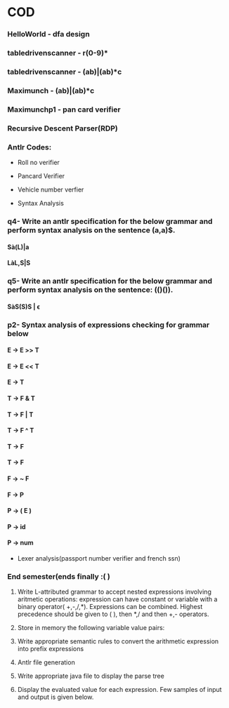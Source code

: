 # COD
### HelloWorld - dfa design
### tabledrivenscanner - r(0-9)*
### tabledrivenscanner - (ab)|(ab)*c
### Maximunch - (ab)|(ab)*c
### Maximunchp1 - pan card verifier
### Recursive Descent Parser(RDP)


### Antlr Codes:
*  Roll no verifier
*  Pancard Verifier

* Vehicle number verfier
* Syntax Analysis
### q4- Write an antlr specification for the below grammar and perform syntax analysis on the sentence (a,a)$. 
####   Sà(L)|a

####    LàL,S|S


### q5- Write an antlr specification for the below grammar and perform syntax analysis on the sentence: (()()).
####    SàS(S)S | ϵ

### p2- Syntax analysis of expressions checking for grammar below
#### E -> E >> T

####  E ->  E << T

#### E ->  T

#### T -> F & T

#### T -> F | T

#### T -> F ^ T

#### T -> F

#### T -> F 
#### F -> ~ F

#### F -> P

#### P -> ( E )

#### P -> id

#### P -> num

* Lexer analysis(passport number verifier and french ssn)
### End semester(ends finally :( )
 1. Write L-attributed grammar to accept nested expressions involving aritmetic operations: expression can have constant or variable with a binary operator( +,-,/,*). Expressions can be combined. Highest precedence should be given to ( ), then *,/ and then +,- operators. 

2. Store in memory the following variable value pairs: 

3. Write appropriate semantic rules to convert the arithmetic expression into prefix expressions 

4. Antlr file generation 

5. Write appropriate java file to display the parse tree

6. Display the evaluated value for each expression. Few samples of input and output is given below.
